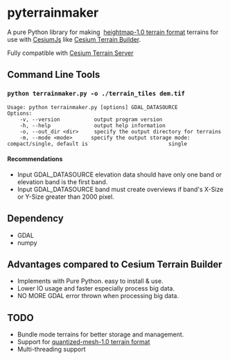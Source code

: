 # pyterrainmaker

A pure Python library for making  [heightmap-1.0 terrain format](http://cesiumjs.org/data-and-assets/terrain/formats/heightmap-1.0.html) terrains for use with [CesiumJs](http://cesiumjs.org)
like [Cesium Terrain Builder](https://github.com/geo-data/cesium-terrain-builder).

Fully compatible with [Cesium Terrain Server](https://github.com/geo-data/cesium-terrain-server) 

## Command Line Tools

### `python terrainmaker.py -o ./terrain_tiles dem.tif`  

```
Usage: python terrainmaker.py [options] GDAL_DATASOURCE
Options:
    -v, --version           output program version
    -h, --help              output help information
    -o, --out_dir <dir>     specify the output directory for terrains
    -m, --mode <mode>      specify the output storage mode: compact/single, default is 							single
```
#### Recommendations

* Input GDAL_DATASOURCE elevation data should have only one band or elevation band is the first band.
* Input GDAL_DATASOURCE band must create overviews if band's X-Size or Y-Size greater than 2000 pixel.

## Dependency
* GDAL
* numpy

## Advantages compared to Cesium Terrain Builder

* Implements with Pure Python. easy to install & use.
* Lower IO usage and faster especially process big data.
* NO MORE GDAL error thrown when processing big data.

## TODO

* Bundle mode terrains for better storage and management.
* Support for [quantized-mesh-1.0 terrain format](https://cesiumjs.org/data-and-assets/terrain/formats/quantized-mesh-1.0/)
* Multi-threading support



